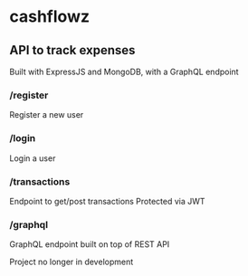 # cashflowz

## API to track expenses

Built with ExpressJS and MongoDB, with a GraphQL endpoint

### /register

Register a new user

### /login

Login a user

### /transactions

Endpoint to get/post transactions
Protected via JWT

### /graphql

GraphQL endpoint built on top of REST API

Project no longer in development
